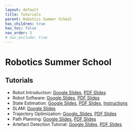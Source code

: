 ```yaml
---
layout: default
title: Tutorials
parent: Robotics Summer School
has_children: true
has_toc: false
nav_order: 3
# nav_exclude: true
---
```


# Robotics Summer School

## Tutorials

- Robot Introduction: [Google Slides](#), [PDF Slides](#)
- Robot Software: [Google Slides](#), [PDF Slides](#)
- State Estimation: [Google Slides](#), [PDF Slides](#), [Instructions](./state_estimation_tutorial.md)
- SLAM: [Google Slides](#)
- Trajectory Optimization: [Google_Slides](#), [PDF Slides](#)
- Path Planning: [Google Slides](#), [PDF Slides](#)
- Artefact Detection Tutorial: [Google Slides](#), [PDF Slides](#)
